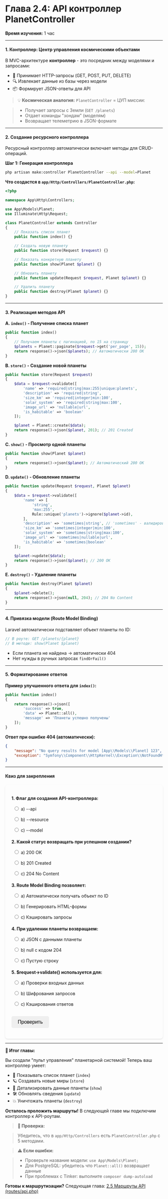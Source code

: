 # **Глава 2.4: API контроллер PlanetController**
**Время изучения:** 1 час

---

#### **1. Контроллер: Центр управления космическими объектами**
В MVC-архитектуре **контроллер** - это посредник между моделями и запросами:

- 📡 Принимает HTTP-запросы (GET, POST, PUT, DELETE)
- 🔍 Извлекает данные из базы через модели
- 📦 Формирует JSON-ответы для API

> 💡 **Космическая аналогия:**
> `PlanetController` = ЦУП миссии:

> - Получает запросы с Земли (`GET /planets`)
> - Отдает команды "зондам" (моделям)
> - Возвращает телеметрию в JSON-формате

---

#### **2. Создание ресурсного контроллера**
Ресурсный контроллер автоматически включает методы для CRUD-операций.

**Шаг 1: Генерация контроллера**
```bash
php artisan make:controller PlanetController --api --model=Planet
```

**Что создастся в `app/Http/Controllers/PlanetController.php`:**
```php
<?php

namespace App\Http\Controllers;

use App\Models\Planet;
use Illuminate\Http\Request;

class PlanetController extends Controller
{
    // Показать список планет
    public function index() {}

    // Создать новую планету
    public function store(Request $request) {}

    // Показать конкретную планету
    public function show(Planet $planet) {}

    // Обновить планету
    public function update(Request $request, Planet $planet) {}

    // Удалить планету
    public function destroy(Planet $planet) {}
}
```

---

#### **3. Реализация методов API**

**A. `index()` - Получение списка планет**
```php
public function index()
{
    // Получаем планеты с пагинацией, по 15 на страницу
    $planets = Planet::paginate($request->get('per_page', 15));
    return response()->json($planets); // Автоматически 200 OK
}
```

**B. `store()` - Создание новой планеты**
```php
public function store(Request $request)
{
    $data = $request->validate([
        'name' => 'required|string|max:255|unique:planets',
        'description' => 'required|string',
        'size_km' => 'required|integer|min:100',
        'solar_system' => 'required|string|max:100',
        'image_url' => 'nullable|url',
        'is_habitable' => 'boolean'
    ]);

    $planet = Planet::create($data);
    return response()->json($planet, 201); // 201 Created
}
```

**C. `show()` - Просмотр одной планеты**
```php
public function show(Planet $planet)
{
    return response()->json($planet); // Автоматический 200 OK
}
```

**D. `update()` - Обновление планеты**
```php
public function update(Request $request, Planet $planet)
{
    $data = $request->validate([
        'name' => [
            'string',
            'max:255',
            Rule::unique('planets')->ignore($planet->id),
        ],
        'description' => 'sometimes|string', // 'sometimes' - валидировать, только если поле пришло
        'size_km' => 'sometimes|integer|min:100',
        'solar_system' => 'sometimes|string|max:100',
        'image_url' => 'sometimes|nullable|url',
        'is_habitable' => 'sometimes|boolean'
    ]);

    $planet->update($data);
    return response()->json($planet); // 200 OK
}
```

**E. `destroy()` - Удаление планеты**
```php
public function destroy(Planet $planet)
{
    $planet->delete();
    return response()->json(null, 204); // 204 No Content
}
```

---

#### **4. Привязка модели (Route Model Binding)**
Laravel автоматически подставляет объект планеты по ID:
```php
// В роуте: GET /planets/{planet}
// В методе: show(Planet $planet)
```

- Если планета не найдена → автоматически 404
- Нет нужды в ручных запросах `findOrFail()`

---

#### **5. Форматирование ответов**
**Пример улучшенного ответа для `index()`:**
```php
public function index()
{
    return response()->json([
        'success' => true,
        'data' => Planet::all(),
        'message' => 'Планеты успешно получены'
    ]);
}
```

**Ответ при ошибке 404 (автоматически):**
```json
{
    "message": "No query results for model [App\\Models\\Planet] 123",
    "exception": "Symfony\\Component\\HttpKernel\\Exception\\NotFoundHttpException"
}
```

---

#### **Квиз для закрепления**

<style>
    #quiz-container {
        border-radius: 8px;
        padding: 20px;
        margin-top: 20px;
        box-shadow: 0 2px 4px rgba(0,0,0,0.1);
    }
    .question {
        margin-bottom: 15px;
    }
    .question p {
        font-weight: bold;
        margin-bottom: 10px;
    }
    #quiz-container label {
        display: block;
        margin-bottom: 5px;
        cursor: pointer;
        padding: 5px;
        border-radius: 4px;
    }
    #quiz-container button {
        border: none;
        padding: 10px 20px;
        border-radius: 5px;
        cursor: pointer;
        font-size: 16px;
        margin-top: 10px;
    }
    #quiz-container button:hover {
    }
    #quiz-results {
        margin-top: 20px;
        padding: 15px;
        border-radius: 5px;
    }
</style>

<div id="quiz-container">
  <form id="quiz-form">
    <div class="question">
      <p>1. Флаг для создания API-контроллера:</p>
      <label><input type="radio" name="q1" value="a"> a) --api</label>
      <label><input type="radio" name="q1" value="b"> b) --resource</label>
      <label><input type="radio" name="q1" value="c"> c) --model</label>
    </div>
    <div class="question">
      <p>2. Какой статус возвращать при успешном создании?</p>
      <label><input type="radio" name="q2" value="a"> a) 200 OK</label>
      <label><input type="radio" name="q2" value="b"> b) 201 Created</label>
      <label><input type="radio" name="q2" value="c"> c) 204 No Content</label>
    </div>
    <div class="question">
      <p>3. Route Model Binding позволяет:</p>
      <label><input type="radio" name="q3" value="a"> a) Автоматически получать объект по ID</label>
      <label><input type="radio" name="q3" value="b"> b) Генерировать HTML-формы</label>
      <label><input type="radio" name="q3" value="c"> c) Кэшировать запросы</label>
    </div>
    <div class="question">
      <p>4. При удалении планеты возвращаем:</p>
      <label><input type="radio" name="q4" value="a"> a) JSON с данными планеты</label>
      <label><input type="radio" name="q4" value="b"> b) null с кодом 204</label>
      <label><input type="radio" name="q4" value="c"> c) Пустую строку</label>
    </div>
    <div class="question">
      <p>5. $request->validate() используется для:</p>
      <label><input type="radio" name="q5" value="a"> a) Проверки входных данных</label>
      <label><input type="radio" name="q5" value="b"> b) Шифрования запросов</label>
      <label><input type="radio" name="q5" value="c"> c) Кэширования ответов</label>
    </div>
    <button type="button" onclick="checkQuizAnswers()">Проверить</button>
  </form>
  <div id="quiz-results" style="display:none;"></div>
</div>

<script>
  function checkQuizAnswers() {
    const correctAnswers = { q1: 'a', q2: 'b', q3: 'a', q4: 'b', q5: 'a' };
    const form = document.getElementById('quiz-form');
    const resultsContainer = document.getElementById('quiz-results');
    let score = 0;
    let resultsHTML = '<h4>Результаты:</h4><ul>';

    for (const [question, correctAnswer] of Object.entries(correctAnswers)) {
      const questionDiv = form.querySelector(`input[name="${question}"]`).closest('.question');
      const labels = questionDiv.querySelectorAll('label');
      labels.forEach(l => {
          l.style.color = 'inherit';
          l.style.fontWeight = 'normal';
          l.style.border = 'none';
      });

      const userAnswer = form.elements[question] ? form.elements[question].value : undefined;

      if (userAnswer) {
        const selectedLabel = form.querySelector(`input[name="${question}"][value="${userAnswer}"]`).parentElement;
        if (userAnswer === correctAnswer) {
          score++;
          selectedLabel.style.fontWeight = 'bold';
          resultsHTML += `<li>Вопрос ${question.slice(1)}: <span style="color:green;">Верно!</span></li>`;
        } else {
          selectedLabel.style.fontWeight = 'bold';
          const correctLabel = form.querySelector(`input[name="${question}"][value="${correctAnswer}"]`).parentElement;
          correctLabel.style.fontWeight = 'bold';
          resultsHTML += `<li>Вопрос ${question.slice(1)}: <span style="color:red;">Неверно.</span> Правильный ответ: <b>${correctAnswer.toUpperCase()}</b></li>`;
        }
      } else {
        resultsHTML += `<li>Вопрос ${question.slice(1)}: <span style="color:orange;">Нет ответа.</span></li>`;
      }
    }

    resultsHTML += `</ul><p><b>Ваш результат: ${score} из ${Object.keys(correctAnswers).length}</b></p>`;
    resultsContainer.innerHTML = resultsHTML;
    resultsContainer.style.display = 'block';
  }
</script>

---

**🚀 Итог главы:**

Вы создали "пульт управления" планетарной системой! Теперь ваш контроллер умеет:

- 🌌 Показывать список планет (`index`)
- 🪐 Создавать новые миры (`store`)
- 🔭 Детализировать данные планеты (`show`)
- 🛠️ Обновлять сведения (`update`)
- 💥 Уничтожать планеты (`destroy`)

**Осталось проложить маршруты!** В следующей главе мы подключим контроллер к API-роутам.

> **📌 Проверка:**

> Убедитесь, что в `app/Http/Controllers` есть `PlanetController.php` с 5 методами.

> **⚠️ Если ошибки:**

> - Проверьте название модели: `use App\Models\Planet;`
> - Для PostgreSQL: убедитесь что `Planet::all()` возвращает данные
> - При проблемах с Tinker: выполните `composer dump-autoload`

**Готовы к маршрутизации?** Следующая глава: [2.5 Маршруты API (routes/api.php)](routes)
